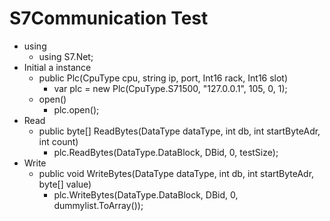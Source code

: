 # S7Communication Test

- using
    - using S7.Net;
- Initial a instance
    - public Plc(CpuType cpu, string ip, port, Int16 rack, Int16 slot)
        - var plc = new Plc(CpuType.S71500, "127.0.0.1", 105, 0, 1);
    - open()
        - plc.open();
- Read
    - public byte[] ReadBytes(DataType dataType, int db, int startByteAdr, int count)
        - plc.ReadBytes(DataType.DataBlock, DBid, 0, testSize);
- Write
    - public void WriteBytes(DataType dataType, int db, int startByteAdr, byte[] value)
        - plc.WriteBytes(DataType.DataBlock, DBid, 0, dummylist.ToArray());
